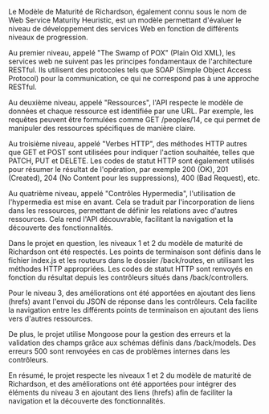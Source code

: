 Le Modèle de Maturité de Richardson, également connu sous le nom de Web Service Maturity Heuristic, est un modèle permettant d'évaluer le niveau de développement des services Web en fonction de différents niveaux de progression.

Au premier niveau, appelé "The Swamp of POX" (Plain Old XML), les services web ne suivent pas les principes fondamentaux de l'architecture RESTful. Ils utilisent des protocoles tels que SOAP (Simple Object Access Protocol) pour la communication, ce qui ne correspond pas à une approche RESTful.

Au deuxième niveau, appelé "Ressources", l'API respecte le modèle de données et chaque ressource est identifiée par une URL. Par exemple, les requêtes peuvent être formulées comme GET /peoples/14, ce qui permet de manipuler des ressources spécifiques de manière claire.

Au troisième niveau, appelé "Verbes HTTP", des méthodes HTTP autres que GET et POST sont utilisées pour indiquer l'action souhaitée, telles que PATCH, PUT et DELETE. Les codes de statut HTTP sont également utilisés pour résumer le résultat de l'opération, par exemple 200 (OK), 201 (Created), 204 (No Content pour les suppressions), 400 (Bad Request), etc.

Au quatrième niveau, appelé "Contrôles Hypermedia", l'utilisation de l'hypermedia est mise en avant. Cela se traduit par l'incorporation de liens dans les ressources, permettant de définir les relations avec d'autres ressources. Cela rend l'API découvrable, facilitant la navigation et la découverte des fonctionnalités.

Dans le projet en question, les niveaux 1 et 2 du modèle de maturité de Richardson ont été respectés. Les points de terminaison sont définis dans le fichier index.js et les routeurs dans le dossier /back/routes, en utilisant les méthodes HTTP appropriées. Les codes de statut HTTP sont renvoyés en fonction du résultat depuis les contrôleurs situés dans /back/controllers.

Pour le niveau 3, des améliorations ont été apportées en ajoutant des liens (hrefs) avant l'envoi du JSON de réponse dans les contrôleurs. Cela facilite la navigation entre les différents points de terminaison en ajoutant des liens vers d'autres ressources.

De plus, le projet utilise Mongoose pour la gestion des erreurs et la validation des champs grâce aux schémas définis dans /back/models. Des erreurs 500 sont renvoyées en cas de problèmes internes dans les contrôleurs.

En résumé, le projet respecte les niveaux 1 et 2 du modèle de maturité de Richardson, et des améliorations ont été apportées pour intégrer des éléments du niveau 3 en ajoutant des liens (hrefs) afin de faciliter la navigation et la découverte des fonctionnalités.